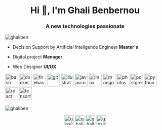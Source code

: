 <h1 align="center">Hi 👋, I'm Ghali Benbernou</h1>
<h3 align="center">A new technologies passionate</h3>

<p align="left"> <img src="https://komarev.com/ghpvc/?username=ghaliben" alt="ghaliben" /> </p>

- Decision Support by Artificial Inteligence Engineer **Master's**

- Digital project **Manager**

- Web Designer **UI/UX**

<p align="left"><img src="https://www.vectorlogo.zone/logos/gnu_bash/gnu_bash-icon.svg" alt="bash" width="40" height="40"/> <img src="https://devicons.github.io/devicon/devicon.git/icons/docker/docker-original-wordmark.svg" alt="docker" width="40" height="40"/> <img src="https://www.vectorlogo.zone/logos/firebase/firebase-icon.svg" alt="firebase" width="40" height="40"/> <img src="https://www.vectorlogo.zone/logos/git-scm/git-scm-icon.svg" alt="git" width="40" height="40"/> <img src="https://www.vectorlogo.zone/logos/adobe_illustrator/adobe_illustrator-icon.svg" alt="illustrator" width="40" height="40"/> <img src="https://devicons.github.io/devicon/devicon.git/icons/javascript/javascript-original.svg" alt="javascript" width="40" height="40"/> <img src="https://devicons.github.io/devicon/devicon.git/icons/linux/linux-original.svg" alt="linux" width="40" height="40"/> <img src="https://devicons.github.io/devicon/devicon.git/icons/mongodb/mongodb-original-wordmark.svg" alt="mongodb" width="40" height="40"/> <img src="https://devicons.github.io/devicon/devicon.git/icons/photoshop/photoshop-plain.svg" alt="photoshop" width="40" height="40"/> <img src="https://devicons.github.io/devicon/devicon.git/icons/postgresql/postgresql-original-wordmark.svg" alt="postgresql" width="40" height="40"/> <img src="https://devicons.github.io/devicon/devicon.git/icons/python/python-original.svg" alt="python" width="40" height="40"/> <img src="https://devicons.github.io/devicon/devicon.git/icons/react/react-original-wordmark.svg" alt="react" width="40" height="40"/> <img src="https://www.vectorlogo.zone/logos/tensorflow/tensorflow-icon.svg" alt="tensorflow" width="40" height="40"/></p>

<p><img align="center" src="https://github-readme-stats.vercel.app/api/top-langs/?username=ghaliben&layout=compact&hide=html" alt="ghaliben" /></p>

<p align="center">
<a href="https://twitter.com/ghalibenbernou" target="blank"><img align="center" src="https://cdn.jsdelivr.net/npm/simple-icons@3.0.1/icons/twitter.svg" alt="ghalibenbernou" height="30" width="30" /></a>
<a href="https://linkedin.com/in/ghali benbernou" target="blank"><img align="center" src="https://cdn.jsdelivr.net/npm/simple-icons@3.0.1/icons/linkedin.svg" alt="ghali benbernou" height="30" width="30" /></a>
<a href="https://fb.com/ghali benbernou" target="blank"><img align="center" src="https://cdn.jsdelivr.net/npm/simple-icons@3.0.1/icons/facebook.svg" alt="ghali benbernou" height="30" width="30" /></a>
<a href="https://instagram.com/ghali_antares" target="blank"><img align="center" src="https://cdn.jsdelivr.net/npm/simple-icons@3.0.1/icons/instagram.svg" alt="ghali_antares" height="30" width="30" /></a>
</p>

